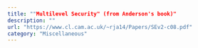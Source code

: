 ```yaml
---
title: ""Multilevel Security" (from Anderson's book)"
description: ""
url: "https://www.cl.cam.ac.uk/~rja14/Papers/SEv2-c08.pdf"
category: "Miscellaneous"
---
```

